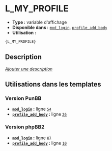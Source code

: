 # L_MY_PROFILE
* __Type :__ variable d'affichage
* __Disponible dans :__ [`mod_login`](../tpl/var/mod_login.md), [`profile_add_body`](../tpl/var/profile_add_body.md)
* __Utilisation :__

```html
{L_MY_PROFILE}
```

## Description
[*Ajouter une description*](https://fa-tvars.appspot.com/var/L_MY_PROFILE)

## Utilisations dans les templates

### Version PunBB
* __[`mod_login`](../tpl/var/mod_login.md#readme) :__ ligne [`54`](../tpl/src/punbb/mod_login.tpl#L54)
* __[`profile_add_body`](../tpl/var/profile_add_body.md#readme) :__ ligne [`26`](../tpl/src/punbb/profile_add_body.tpl#L26)

### Version phpBB2
* __[`mod_login`](../tpl/var/mod_login.md#readme) :__ ligne [`87`](../tpl/src/subsilver/mod_login.tpl#L87)
* __[`profile_add_body`](../tpl/var/profile_add_body.md#readme) :__ ligne [`10`](../tpl/src/subsilver/profile_add_body.tpl#L10)